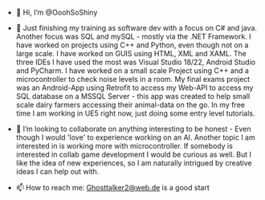 - 👋 Hi, I’m @OoohSoShiny
- 🌱 Just finishing my training as software dev with a focus on C# and java. Another focus was SQL and mySQL - mostly via the .NET Framework. I have worked on projects using C++ and Python, even though not on a large scale. I have worked on GUIS using HTML, XML and XAML. The three IDEs I have used the most was Visual Studio 18/22, Android Studio and PyCharm. I have worked on a small scale Project using C++ and a microcontroller to check noise levels in a room. My final exams project was an Android-App using Retrofit to access my Web-API to access my SQL database on a MSSQL Server - this app was created to help small scale dairy farmers accessing their animal-data on the go. In my free time I am working in UE5 right now, just doing some entry level tutorials. 

- 💞️ I’m looking to collaborate on anything interesting to be honest - Even though I would 'love' to experience working on an AI. Another topic I am interested in is working more with microcontroller. If somebody is interested in collab game development I would be curious as well. But I like the idea of new experiences, so I am naturally intrigued by creative ideas I can help out with. 
- 📫 How to reach me: Ghosttalker2@web.de is a good start

<!---
OoohSoShiny/OoohSoShiny is a ✨ special ✨ repository because its `README.md` (this file) appears on your GitHub profile.
You can click the Preview link to take a look at your changes.
--->
